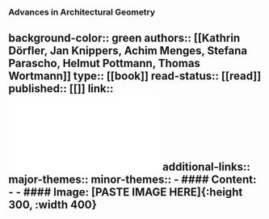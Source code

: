 ### Advances in Architectural Geometry
background-color:: green
authors:: [[Kathrin Dörfler, Jan Knippers, Achim Menges, Stefana Parascho, Helmut Pottmann, Thomas Wortmann]]
type:: [[book]]
read-status:: [[read]]
published:: [[]] 
link:: ![10.1515_9783111162683.pdf](../assets/10.1515_9783111162683_1696581160222_0.pdf)
additional-links::
major-themes::
minor-themes::
	- #### Content:
	-
	- #### Image:
	  [PASTE IMAGE HERE]{:height 300, :width 400}
-